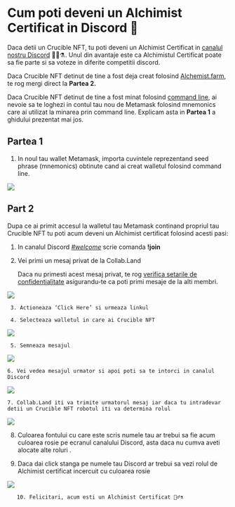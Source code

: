 # Cum poti deveni un Alchimist Certificat in Discord 💬

Daca detii un Crucible NFT, tu poti deveni un Alchimist Certificat in [canalul nostru Discord](https://discord.com/invite/qWQQMMKjKe) 🧙‍♂️⚗. Unul din avantaje este ca Alchimistul Certificat poate sa fie parte si sa voteze in diferite competitii discord.

Daca Crucible NFT detinut de tine a fost deja creat folosind [Alchemist.farm](https://alchemist.farm), te rog mergi direct la **Partea 2.**

Daca Crucible NFT detinut de tine a fost minat folosind [command line](https://github.com/alchemistcoin/alchemist), ai nevoie sa te loghezi in contul tau nou de Metamask folosind mnemonics care ai utilizat la minarea prin command line. Explicam asta in **Partea 1** a ghidului prezentat mai jos.

## **Partea 1**

1. In noul tau wallet Metamask, importa cuvintele reprezentand seed phrase \(mnemonics\) obtinute cand ai creat walletul folosind command line. 

![](https://i.imgur.com/4RxfjZs.png)

## **Part 2**

Dupa ce ai primit accesul la walletul tau Metamask continand propriul tau Crucible NFT tu poti acum deveni un Alchimist certificat folosind acesti pasi:

1. In canalul Discord [_\#welcome_](https://discord.com/channels/812035504869998644/812282591474483241) scrie comanda **!join**
2. Vei primi un mesaj privat de la Collab.Land

   Daca nu primesti acest mesaj privat, te rog [verifica setarile de confidentialitate](https://support.discord.com/hc/en-us/articles/217916488-Blocking-Privacy-Settings-) asigurandu-te ca poti primi mesaje de la alti membri.

![](https://i.imgur.com/2UvO1ZL.png)

     3. Actioneaza ‘Click Here’ si urmeaza linkul

     4. Selecteaza walletul in care ai Crucible NFT

![](https://i.imgur.com/y4bXisJ.png)

     5. Semneaza mesajul

![](https://i.imgur.com/nF29cFo.png)

    6. Vei vedea mesajul urmator si apoi poti sa te intorci in canalul Discord

![](https://i.imgur.com/WVIelT9.png)

    7. Collab.Land iti va trimite urmatorul mesaj iar daca tu intradevar detii un Crucible NFT robotul iti va determina rolul 

![](https://i.imgur.com/1UMmipM.png)

   8. Culoarea fontului cu care este scris numele tau ar trebui sa fie acum culoarea rosie pe ecranul canalului Discord, asta daca nu cumva aveti alocate alte roluri . 

   9. Daca dai click stanga pe numele tau Discord ar trebui sa vezi rolul de Alchimist certificat incercuit cu culoarea rosie

 ![](https://i.imgur.com/KTO91Q1.png)

       10. Felicitari, acum esti un Alchimist Certificat 🧙‍♂️⚗

